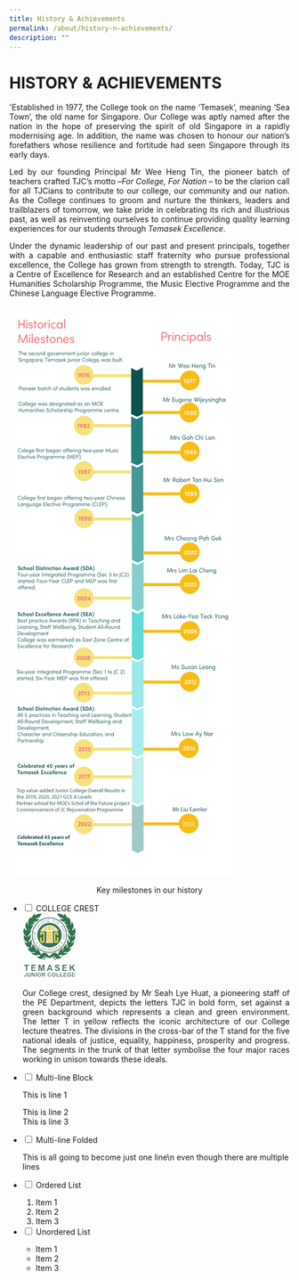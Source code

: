 ```yaml
---
title: History & Achievements
permalink: /about/history-n-achievements/
description: ""
---
```

# HISTORY & ACHIEVEMENTS
<p style="text-align: justify;">'Established in 1977, the College took on the name ‘Temasek’, meaning ‘Sea Town’, the old name for Singapore. Our College was aptly named after the nation in the hope of preserving the spirit of old Singapore in a rapidly modernising age. In addition, the name was chosen to honour our nation’s forefathers whose resilience and fortitude had seen Singapore through its early days.</p>  

<p style="text-align: justify;">Led by our founding Principal Mr Wee Heng Tin, the pioneer batch of teachers crafted TJC’s motto –<i>For College, For Nation</i> – to be the clarion call for all TJCians to contribute to our college, our community and our nation. As the College continues to groom and nurture the thinkers, leaders and trailblazers of tomorrow, we take pride in celebrating its rich and illustrious past, as well as reinventing ourselves to continue providing quality learning experiences for our students through <i>Temasek Excellence</i>.</p>

<p style="text-align: justify;">Under the dynamic leadership of our past and present principals, together with a capable and enthusiastic staff fraternity who pursue professional excellence, the College has grown from strength to strength. Today, TJC is a Centre of Excellence for Research and an established Centre for the MOE Humanities Scholarship Programme, the Music Elective Programme and the Chinese Language Elective Programme.</p>

![](/images/About/HISTORY%20&%20ACHIEVEMENTS/Temasek%20JC%20Timeline%202023.jpg)

<center>Key milestones in our history</center>


<ul class="jekyllcodex_accordion">
  <li>
    <input type="checkbox" id="accordion1">
    <label for="accordion1">COLLEGE CREST</label>
    <div>
			<img src="/images/About/HISTORY%20&%20ACHIEVEMENTS/College%20Crest.png" style="width:20%">
      <p style="text-align: justify;">Our College crest, designed by Mr Seah Lye Huat, a pioneering staff of the PE Department, depicts the letters TJC in bold form, set against a green background which represents a clean and green environment. The letter T in yellow reflects the iconic architecture of our College lecture theatres. The divisions in the cross-bar of the T stand for the five national ideals of justice, equality, happiness, prosperity and progress. The segments in the trunk of that letter symbolise the four major races working in unison towards these ideals.</p>
    </div>
	</li>  
  <li>
    <input type="checkbox" id="accordion2">
    <label for="accordion2">Multi-line Block</label>
    <div>
      <p>This is line 1</p>
      <p>This is line 2<br>
        This is line 3</p>
    </div>
  </li>
  <li>
    <input type="checkbox" id="accordion3">
    <label for="accordion3">Multi-line Folded</label>
    <div>
      <p>
        This is all going
        to become just one line\n even though there are multiple lines
      </p>
    </div>
  </li>
  <li>
    <input type="checkbox" id="accordion4">
    <label for="accordion4">Ordered List</label>
    <div>
      <ol>
        <li>Item 1</li>
        <li>Item 2</li>        <li>Item 3</li>
      </ol>
    </div>
  </li>
    
  <li>
    <input type="checkbox" id="accordion5">
    <label for="accordion5">Unordered List</label>
    <div>
      <ul>
        <li>Item 1</li>
        <li>Item 2</li>
        <li>Item 3</li>
      </ul>
    </div>
  </li>
</ul>